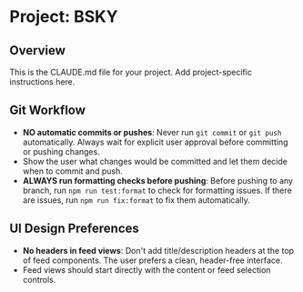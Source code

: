 # Project: BSKY

## Overview

This is the CLAUDE.md file for your project. Add project-specific instructions here.

## Git Workflow

- **NO automatic commits or pushes**: Never run `git commit` or `git push` automatically. Always wait for explicit user approval before committing or pushing changes.
- Show the user what changes would be committed and let them decide when to commit and push.
- **ALWAYS run formatting checks before pushing**: Before pushing to any branch, run `npm run test:format` to check for formatting issues. If there are issues, run `npm run fix:format` to fix them automatically.

## UI Design Preferences

- **No headers in feed views**: Don't add title/description headers at the top of feed components. The user prefers a clean, header-free interface.
- Feed views should start directly with the content or feed selection controls.
